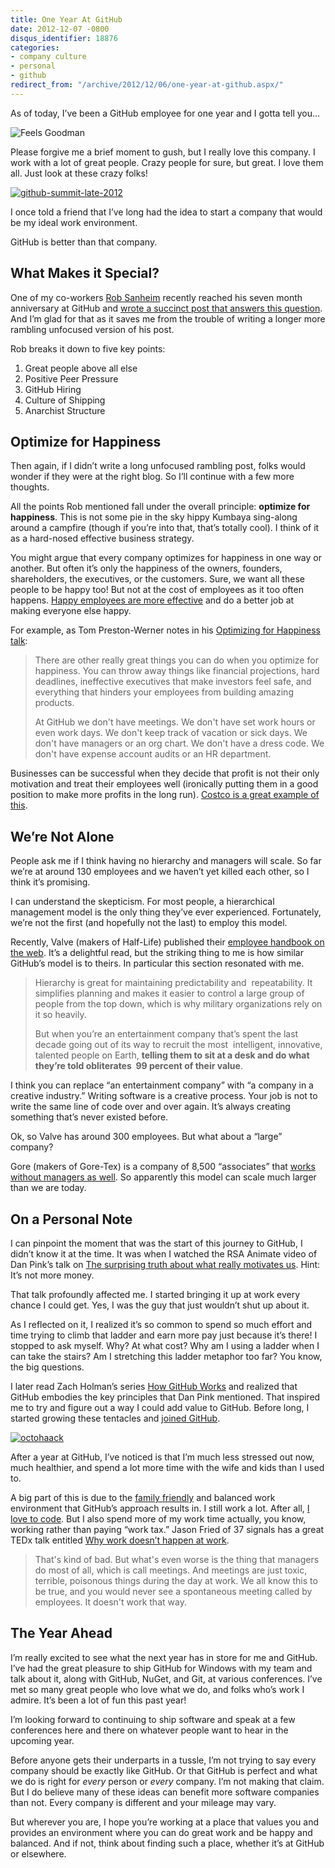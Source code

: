 ```yaml
---
title: One Year At GitHub
date: 2012-12-07 -0800
disqus_identifier: 18876
categories:
- company culture
- personal
- github
redirect_from: "/archive/2012/12/06/one-year-at-github.aspx/"
---
```


As of today, I’ve been a GitHub employee for one year and I gotta tell
you…

![Feels
Goodman](https://haacked.com/images/haacked_com/WindowsLiveWriter/cde4ace51f3b_117EC/feels-goodman_3.jpg "Actor John Goodman has fun during an interview on the field at Busch Stadium before a game between the Cincinnati Reds and the St. Louis Cardinals in St. Louis on  June 7, 2006. (UPI Photo/Bill Greenblatt)")

Please forgive me a brief moment to gush, but I really love this
company. I  work with a lot of great people. Crazy people for sure, but
great. I love them all. Just look at these crazy folks!

[![github-summit-late-2012](https://haacked.com/images/haacked_com/WindowsLiveWriter/cde4ace51f3b_117EC/github-summit-late-2012_thumb.jpg "github-summit-late-2012")](https://haacked.com/images/haacked_com/WindowsLiveWriter/cde4ace51f3b_117EC/github-summit-late-2012_2.jpg)

I once told a friend that I’ve long had the idea to start a company that
would be my ideal work environment.

GitHub is better than that company.

What Makes it Special?
----------------------

One of my co-workers [Rob
Sanheim](http://robsanheim.com/ "Rob Sanheim's Blog") recently reached
his seven month anniversary at GitHub and [wrote a succinct post that
answers this
question](http://robsanheim.com/2012/11/27/seven-months-at-github/ "Seven Months").
And I’m glad for that as it saves me from the trouble of writing a
longer more rambling unfocused version of his post.

Rob breaks it down to five key points:

1.  Great people above all else
2.  Positive Peer Pressure
3.  GitHub Hiring
4.  Culture of Shipping
5.  Anarchist Structure

Optimize for Happiness
----------------------

Then again, if I didn’t write a long unfocused rambling post, folks
would wonder if they were at the right blog. So I’ll continue with a few
more thoughts.

All the points Rob mentioned fall under the overall principle:
**optimize for happiness**. This is not some pie in the sky hippy
Kumbaya sing-along around a campfire (though if you’re into that, that’s
totally cool). I think of it as a hard-nosed effective business
strategy.

You might argue that every company optimizes for happiness in one way or
another. But often it’s only the happiness of the owners, founders,
shareholders, the executives, or the customers. Sure, we want all these
people to be happy too! But not at the cost of employees as it too often
happens. [Happy employees are more
effective](http://www.forbes.com/sites/stevecooper/2012/07/30/make-more-money-by-making-your-employees-happy/ "Make more money by making your employees happy")
and do a better job at making everyone else happy.

For example, as Tom Preston-Werner notes in his [Optimizing for
Happiness
talk](http://tom.preston-werner.com/2010/10/18/optimize-for-happiness.html "Optimizing for Happiness"):

> There are other really great things you can do when you optimize for
> happiness. You can throw away things like financial projections, hard
> deadlines, ineffective executives that make investors feel safe, and
> everything that hinders your employees from building amazing products.
>
> At GitHub we don't have meetings. We don't have set work hours or even
> work days. We don't keep track of vacation or sick days. We don't have
> managers or an org chart. We don't have a dress code. We don't have
> expense account audits or an HR department.

Businesses can be successful when they decide that profit is not their
only motivation and treat their employees well (ironically putting them
in a good position to make more profits in the long run). [Costco is a
great example of
this](http://www.nytimes.com/2005/07/17/business/yourmoney/17costco.html?pagewanted=all "How Costco Became the Anti-Wal-Mart").

We’re Not Alone
---------------

People ask me if I think having no hierarchy and managers will scale. So
far we’re at around 130 employees and we haven’t yet killed each other,
so I think it’s promising.

I can understand the skepticism. For most people, a hierarchical
management model is the only thing they’ve ever experienced.
Fortunately, we’re not the first (and hopefully not the last) to employ
this model.

Recently, Valve (makers of Half-Life) published their [employee handbook
on the
web](http://www.valvesoftware.com/company/Valve_Handbook_LowRes.pdf "Employee Handbook").
It’s a delightful read, but the striking thing to me is how similar
GitHub’s model is to theirs. In particular this section resonated with
me.

> Hierarchy is great for maintaining predictability and  repeatability.
> It simplifies planning and makes it easier to control a large group of
> people from the top down, which is why military organizations rely on
> it so heavily.
>
> But when you’re an entertainment company that’s spent the last decade
> going out of its way to recruit the most  intelligent, innovative,
> talented people on Earth, **telling them to sit at a desk and do what
> they’re told obliterates  99 percent of their value**.

I think you can replace “an entertainment company” with “a company in a
creative industry.” Writing software is a creative process. Your job is
not to write the same line of code over and over again. It’s always
creating something that’s never existed before.

Ok, so Valve has around 300 employees. But what about a “large” company?

Gore (makers of Gore-Tex) is a company of 8,500 “associates” that [works
without managers as
well](http://www.guardian.co.uk/business/2008/nov/02/gore-tex-textiles-terri-kelly "Gore-Tex gets made without managers").
So apparently this model can scale much larger than we are today.

On a Personal Note
------------------

I can pinpoint the moment that was the start of this journey to GitHub,
I didn’t know it at the time. It was when I watched the RSA Animate
video of Dan Pink’s talk on [The surprising truth about what really
motivates
us](http://vimeo.com/15488784 "The surprising truth about what really motivates us").
Hint: It’s not more money.

That talk profoundly affected me. I started bringing it up at work every
chance I could get. Yes, I was the guy that just wouldn’t shut up about
it.

As I reflected on it, I realized it’s so common to spend so much effort
and time trying to climb that ladder and earn more pay just because it’s
there! I stopped to ask myself. Why? At what cost? Why am I using a
ladder when I can take the stairs? Am I stretching this ladder metaphor
too far? You know, the big questions.

I later read Zach Holman’s series [How GitHub
Works](http://zachholman.com/posts/how-github-works/ "How GitHub Works")
and realized that GitHub embodies the key principles that Dan Pink
mentioned. That inspired me to try and figure out a way I could add
value to GitHub. Before long, I started growing these tentacles and
[joined
GitHub](https://haacked.com/archive/2011/12/07/hello-github.aspx "Hello GitHub").

[![octohaack](https://haacked.com/images/haacked_com/WindowsLiveWriter/cde4ace51f3b_117EC/octohaack_thumb.jpg "octohaack")](https://haacked.com/images/haacked_com/WindowsLiveWriter/cde4ace51f3b_117EC/octohaack_2.jpg)

After a year at GitHub, I’ve noticed is that I’m much less stressed out
now, much healthier, and spend a lot more time with the wife and kids
than I used to.

A big part of this is due to the [family
friendly](https://github.com/blog/1242-octokittens-everywhere "Octokittens everywhere")
and balanced work environment that GitHub’s approach results in. I still
work a lot. After all, [I love to
code](https://haacked.com/archive/2008/12/29/i-love-to-code.aspx "I love to code").
But I also spend more of my work time actually, you know, working rather
than paying “work tax.” Jason Fried of 37 signals has a great TEDx talk
entitled [Why work doesn’t happen at
work](http://www.ted.com/talks/jason_fried_why_work_doesn_t_happen_at_work.html "Why work doesn't happen at work").

> That's kind of bad. But what's even worse is the thing that managers
> do most of all, which is call meetings. And meetings are just toxic,
> terrible, poisonous things during the day at work. We all know this to
> be true, and you would never see a spontaneous meeting called by
> employees. It doesn't work that way.

The Year Ahead
--------------

I’m really excited to see what the next year has in store for me and
GitHub. I’ve had the great pleasure to ship GitHub for Windows with my
team and talk about it, along with GitHub, NuGet, and Git, at various
conferences. I’ve met so many great people who love what we do, and
folks who’s work I admire. It’s been a lot of fun this past year!

I’m looking forward to continuing to ship software and speak at a few
conferences here and there on whatever people want to hear in the
upcoming year.

Before anyone gets their underparts in a tussle, I’m not trying to say
every company should be exactly like GitHub. Or that GitHub is perfect
and what we do is right for *every* person or *every* company. I’m not
making that claim. But I do believe many of these ideas can benefit more
software companies than not. Every company is different and your mileage
may vary.

But wherever you are, I hope you’re working at a place that values you
and provides an environment where you can do great work and be happy and
balanced. And if not, think about finding such a place, whether it’s at
GitHub or elsewhere.

